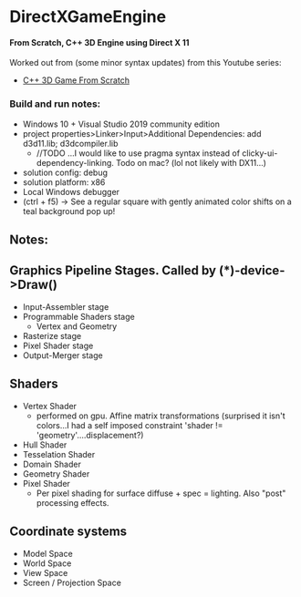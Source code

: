 # DirectXGameEngine
#### From Scratch, C++ 3D Engine using Direct X 11

Worked out from (some minor syntax updates) from this Youtube series: 
- [C++ 3D Game From Scratch](https://www.youtube.com/watch?v=ssGka-bSTvQ&list=PLv8DnRaQOs5-ST_VDqgbbMRtzMtpK36Hy)


###  Build and run notes: 
- Windows 10 + Visual Studio 2019 community edition
- project properties>Linker>Input>Additional Dependencies: add d3d11.lib; d3dcompiler.lib
    - //TODO ...I would like to use pragma syntax instead of clicky-ui-dependency-linking. Todo on mac? (lol not likely with DX11...)
- solution config: debug
- solution platform: x86
- Local Windows debugger
- (ctrl + f5) -> See a regular square with gently animated color shifts on a teal background pop up!


## Notes:

## Graphics Pipeline Stages. Called by (*)-device->Draw()
- Input-Assembler stage
- Programmable Shaders stage
    - Vertex and Geometry
- Rasterize stage
- Pixel Shader stage
- Output-Merger stage

## Shaders
- Vertex Shader
    - performed on gpu. Affine matrix transformations (surprised it isn't colors...I had a self imposed constraint 'shader != 'geometry'....displacement?)
- Hull Shader
- Tesselation Shader
- Domain Shader
- Geometry Shader
- Pixel Shader
    - Per pixel shading for surface diffuse + spec = lighting. Also "post" processing effects.

## Coordinate systems
- Model Space
- World Space
- View Space
- Screen / Projection Space